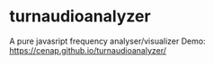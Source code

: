 # turnaudioanalyzer
A pure javasript frequency analyser/visualizer
Demo: https://cenap.github.io/turnaudioanalyzer/
